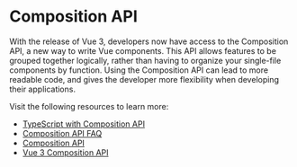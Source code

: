# Composition API

With the release of Vue 3, developers now have access to the Composition API, a new way to write Vue components. This API allows features to be grouped together logically, rather than having to organize your single-file components by function. Using the Composition API can lead to more readable code, and gives the developer more flexibility when developing their applications.

Visit the following resources to learn more:

- [TypeScript with Composition API](https://vuejs.org/guide/typescript/composition-api.html)
- [Composition API FAQ](https://vuejs.org/guide/extras/composition-api-faq.html)
- [Composition API](https://vuejs.org/api/#composition-api)
- [Vue 3 Composition API](https://www.thisdot.co/blog/vue-3-composition-api-ref-and-reactive)
